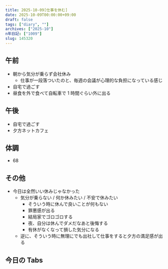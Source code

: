 ```yaml
---
title: 2025-10-09[仕事を休む]
date: 2025-10-09T00:00:00+09:00
draft: false
tags: ["diary", ""]
archives: ["2025-10"]
n年日記: ["1009"]
slug: 145320
---
```


## 午前

- 朝から気分が乗らず会社休み
  - 仕事が一段落ついたのと、毎週の会議が心理的な負担になっている感じ
- 自宅で過ごす
- 昼食を外で食べて自転車で 1 時間ぐらい外に出る

## 午後

- 自宅で過ごす
- 夕方ネットカフェ

## 体調

- 68

## その他

- 今日は全然いい休みじゃなかった
  - 気分が乗らない / 何か休みたい / 不安で休みたい
    - そういう時に休んで良いことが何もない
    - 罪悪感が出る
    - 結局家でゴロゴロする
    - 夜、自分は休んでダメだなあと後悔する
    - 有休がなくなって損した気分になる
  - 逆に、そういう時に無理にでも出社して仕事をすると夕方の満足感が出る

## 今日の Tabs
